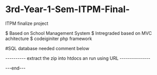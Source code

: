 # 3rd-Year-1-Sem-ITPM-Final-
ITPM finalize project

$ Based on School Management System 
$ Intregraded based on MVC achitecture
$ codeiginiter php framework

#SQL database needed comment below

---------- extract the zip into htdocs an run using URL ---------------


---end--- 
